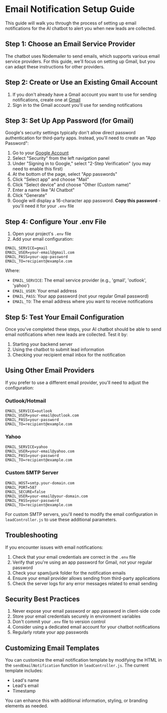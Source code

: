 # Email Notification Setup Guide

This guide will walk you through the process of setting up email notifications for the AI chatbot to alert you when new leads are collected.

## Step 1: Choose an Email Service Provider

The chatbot uses Nodemailer to send emails, which supports various email service providers. For this guide, we'll focus on setting up Gmail, but you can adapt these instructions for other providers.

## Step 2: Create or Use an Existing Gmail Account

1. If you don't already have a Gmail account you want to use for sending notifications, create one at [Gmail](https://mail.google.com)
2. Sign in to the Gmail account you'll use for sending notifications

## Step 3: Set Up App Password (for Gmail)

Google's security settings typically don't allow direct password authentication for third-party apps. Instead, you'll need to create an "App Password":

1. Go to your [Google Account](https://myaccount.google.com/)
2. Select "Security" from the left navigation panel
3. Under "Signing in to Google," select "2-Step Verification" (you may need to enable this first)
4. At the bottom of the page, select "App passwords"
5. Click "Select app" and choose "Mail"
6. Click "Select device" and choose "Other (Custom name)"
7. Enter a name like "AI Chatbot"
8. Click "Generate"
9. Google will display a 16-character app password. **Copy this password** - you'll need it for your `.env` file

## Step 4: Configure Your .env File

1. Open your project's `.env` file
2. Add your email configuration:

```
EMAIL_SERVICE=gmail
EMAIL_USER=your-email@gmail.com
EMAIL_PASS=your-app-password
EMAIL_TO=recipient@example.com
```

Where:
- `EMAIL_SERVICE`: The email service provider (e.g., 'gmail', 'outlook', 'yahoo')
- `EMAIL_USER`: Your email address
- `EMAIL_PASS`: Your app password (not your regular Gmail password)
- `EMAIL_TO`: The email address where you want to receive notifications

## Step 5: Test Your Email Configuration

Once you've completed these steps, your AI chatbot should be able to send email notifications when new leads are collected. Test it by:

1. Starting your backend server
2. Using the chatbot to submit lead information
3. Checking your recipient email inbox for the notification

## Using Other Email Providers

If you prefer to use a different email provider, you'll need to adjust the configuration:

### Outlook/Hotmail

```
EMAIL_SERVICE=outlook
EMAIL_USER=your-email@outlook.com
EMAIL_PASS=your-password
EMAIL_TO=recipient@example.com
```

### Yahoo

```
EMAIL_SERVICE=yahoo
EMAIL_USER=your-email@yahoo.com
EMAIL_PASS=your-password
EMAIL_TO=recipient@example.com
```

### Custom SMTP Server

```
EMAIL_HOST=smtp.your-domain.com
EMAIL_PORT=587
EMAIL_SECURE=false
EMAIL_USER=your-email@your-domain.com
EMAIL_PASS=your-password
EMAIL_TO=recipient@example.com
```

For custom SMTP servers, you'll need to modify the email configuration in `leadController.js` to use these additional parameters.

## Troubleshooting

If you encounter issues with email notifications:

1. Check that your email credentials are correct in the `.env` file
2. Verify that you're using an app password for Gmail, not your regular password
3. Check your spam/junk folder for the notification emails
4. Ensure your email provider allows sending from third-party applications
5. Check the server logs for any error messages related to email sending

## Security Best Practices

1. Never expose your email password or app password in client-side code
2. Store your email credentials securely in environment variables
3. Don't commit your `.env` file to version control
4. Consider using a dedicated email account for your chatbot notifications
5. Regularly rotate your app passwords

## Customizing Email Templates

You can customize the email notification template by modifying the HTML in the `sendEmailNotification` function in `leadController.js`. The current template includes:

- Lead's name
- Lead's email
- Timestamp

You can enhance this with additional information, styling, or branding elements as needed.
